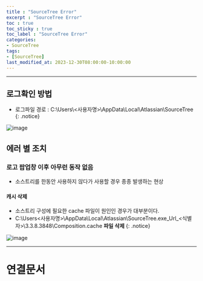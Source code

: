 ```yaml
---
title : "SourceTree Error"
excerpt : "SourceTree Error"
toc : true
toc_sticky : true
toc_label : "SourceTree Error"
categories:
- SourceTree
tags:
- [SourceTree]
last_modified_at: 2023-12-30T08:00:00-10:00:00
---
```

  
---
  
## 로그확인 방법
- 로그파일 경로 : C:\\Users\\<사용자명>\\AppData\\Local\\Atlassian\\SourceTree 
{: .notice}  
  
![image](../../assets/images/SourceTreeLogPath.png)
  
## 에러 별 조치
  
### 로고 팝업창 이후 아무런 동작 없음
- 소스트리를 한동안 사용하지 않다가 사용할 경우 종종 발생하는 현상
  
#### 캐시 삭제
- 소스트리 구성에 필요한 cache 파일이 원인인 경우가 대부분이다.
- C:\\Users\<사용자명>\AppData\\Local\\Atlassian\SourceTree.exe_Url_<식별자>\\3.3.8.3848\\Composition.cache **파일 삭제** 
{: .notice}  
  
![image](../../assets/images/SourceTreeCache.png)
  
---
  
# 연결문서
